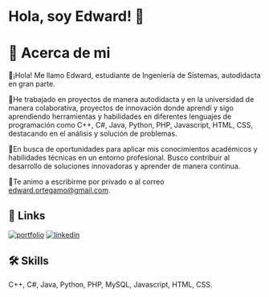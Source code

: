 
# Hola, soy Edward! 👋

# 🚀 Acerca de mi
👋¡Hola! Me llamo Edward, estudiante de Ingeniería de Sistemas, autodidacta en gran parte.

🚀He trabajado en proyectos de manera autodidacta y en la universidad de manera colaborativa, proyectos de innovación donde aprendí y sigo aprendiendo herramientas y habilidades en diferentes lenguajes de programación como C++, C#, Java, Python, PHP, Javascript, HTML, CSS, destacando en el análisis y solución de problemas.

💼En busca de oportunidades para aplicar mis conocimientos académicos y habilidades técnicas en un entorno profesional. Busco contribuir al desarrollo de soluciones innovadoras y aprender de manera continua.

💬Te animo a escribirme por privado o al correo edward.ortegamo@gmail.com.


## 🔗 Links
[![portfolio](https://img.shields.io/badge/my_portfolio-000?style=for-the-badge&logo=ko-fi&logoColor=white)]()
[![linkedin](https://img.shields.io/badge/linkedin-0A66C2?style=for-the-badge&logo=linkedin&logoColor=white)](https://www.linkedin.com/in/edward-ortega-mory-33a434237/)



## 🛠 Skills
C++, C#, Java, Python, PHP, MySQL, Javascript, HTML, CSS.



